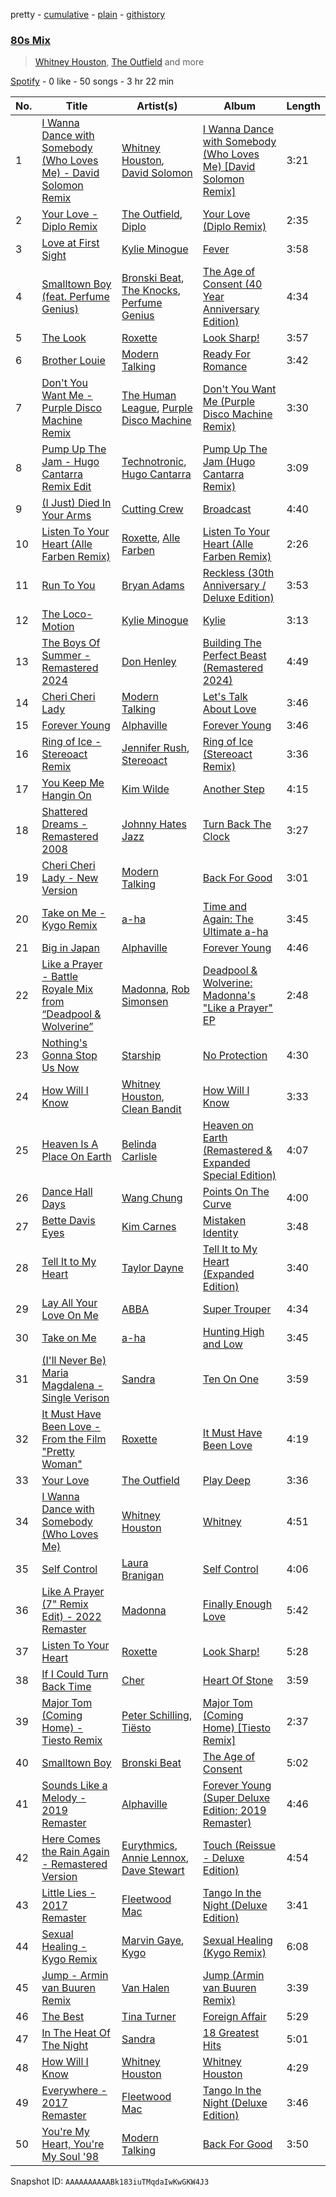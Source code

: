 pretty - [cumulative](/playlists/cumulative/37i9dQZF1EQqZlCxLOykhS.md) - [plain](/playlists/plain/37i9dQZF1EQqZlCxLOykhS) - [githistory](https://github.githistory.xyz/mdn522/spotify-playlist-archive/blob/main/playlists/plain/37i9dQZF1EQqZlCxLOykhS)

### [80s Mix](https://open.spotify.com/playlist/37i9dQZF1EQqZlCxLOykhS)

> <a href=spotify:playlist:37i9dQZF1EIWWXj9kLEemT>Whitney Houston</a>, <a href=spotify:playlist:37i9dQZF1EIZiHeWKr1GZH>The Outfield</a> and more

[Spotify](https://open.spotify.com/user/spotify) - 0 like - 50 songs - 3 hr 22 min

| No. | Title | Artist(s) | Album | Length |
|---|---|---|---|---|
| 1 | [I Wanna Dance with Somebody \(Who Loves Me\) \- David Solomon Remix](https://open.spotify.com/track/5qjych2Ckn8Y1AMfsdgSUg) | [Whitney Houston](https://open.spotify.com/artist/6XpaIBNiVzIetEPCWDvAFP), [David Solomon](https://open.spotify.com/artist/3fzRb5i8Wn7ao2KPDxEiTR) | [I Wanna Dance with Somebody \(Who Loves Me\) \[David Solomon Remix\]](https://open.spotify.com/album/3qrEW19p3dENwHK2Opv0Ul) | 3:21 |
| 2 | [Your Love \- Diplo Remix](https://open.spotify.com/track/4R3BIyY00WxYVZOmgrFp1Y) | [The Outfield](https://open.spotify.com/artist/1zxDewzd2j1ZdSBGaYcr0y), [Diplo](https://open.spotify.com/artist/5fMUXHkw8R8eOP2RNVYEZX) | [Your Love \(Diplo Remix\)](https://open.spotify.com/album/7F4BBbbkJKAa0xxGKpzcvV) | 2:35 |
| 3 | [Love at First Sight](https://open.spotify.com/track/0NMUFQdEFjftg0BQnyZCsh) | [Kylie Minogue](https://open.spotify.com/artist/4RVnAU35WRWra6OZ3CbbMA) | [Fever](https://open.spotify.com/album/4WnLzmBgzwpotgPqqoIW9t) | 3:58 |
| 4 | [Smalltown Boy \(feat\. Perfume Genius\)](https://open.spotify.com/track/5H7yuv2SupQrXDYItiHy3d) | [Bronski Beat](https://open.spotify.com/artist/2wpWOzQE5TpA0dVnh5YD08), [The Knocks](https://open.spotify.com/artist/2x7EATekOPhFGRx3syMGEC), [Perfume Genius](https://open.spotify.com/artist/2ueoLVCXQ948OfhVvAy3Nn) | [The Age of Consent \(40 Year Anniversary Edition\)](https://open.spotify.com/album/0GrkL3xnshqjHCUEENvSqr) | 4:34 |
| 5 | [The Look](https://open.spotify.com/track/1aYkkrAbPmMuorVz5HWIqE) | [Roxette](https://open.spotify.com/artist/2SHhfs4BiDxGQ3oxqf0UHY) | [Look Sharp!](https://open.spotify.com/album/3ZbAooTInchkC9RH7SPKVb) | 3:57 |
| 6 | [Brother Louie](https://open.spotify.com/track/5zWZ9iNevP0397xB3jWV2z) | [Modern Talking](https://open.spotify.com/artist/79bxUQsBIXO8nVLB9fYKf7) | [Ready For Romance](https://open.spotify.com/album/3g5K7IOTOSY6nIfu7lj562) | 3:42 |
| 7 | [Don't You Want Me \- Purple Disco Machine Remix](https://open.spotify.com/track/3BTzwW4PLNDtREjesuYy03) | [The Human League](https://open.spotify.com/artist/1aX2dmV8XoHYCOQRxjPESG), [Purple Disco Machine](https://open.spotify.com/artist/2WBJQGf1bT1kxuoqziH5g4) | [Don't You Want Me \(Purple Disco Machine Remix\)](https://open.spotify.com/album/6PyR3pcLILu7KgE7axImpq) | 3:30 |
| 8 | [Pump Up The Jam \- Hugo Cantarra Remix Edit](https://open.spotify.com/track/1lYnlzVo0DDUPjfqGJRggA) | [Technotronic](https://open.spotify.com/artist/2Cd98zHVdZeOCisc6Gi2sB), [Hugo Cantarra](https://open.spotify.com/artist/7bI21Y9xsFRFVtt3cWf73n) | [Pump Up The Jam \(Hugo Cantarra Remix\)](https://open.spotify.com/album/4e0eolJnPxu9htfouCRFqV) | 3:09 |
| 9 | [\(I Just\) Died In Your Arms](https://open.spotify.com/track/4ByEFOBuLXpCqvO1kw8Wdm) | [Cutting Crew](https://open.spotify.com/artist/3cniTumSiUysiPWXapGx1i) | [Broadcast](https://open.spotify.com/album/3wCe8HjHk6QNGcf5D3jgW1) | 4:40 |
| 10 | [Listen To Your Heart \(Alle Farben Remix\)](https://open.spotify.com/track/0sq0ZrRh5vUKaVZrvmReuw) | [Roxette](https://open.spotify.com/artist/2SHhfs4BiDxGQ3oxqf0UHY), [Alle Farben](https://open.spotify.com/artist/61ipISvUVa5LkJlKZnm3Oo) | [Listen To Your Heart \(Alle Farben Remix\)](https://open.spotify.com/album/0PrR6zOkbOxp5cNNUIkLlo) | 2:26 |
| 11 | [Run To You](https://open.spotify.com/track/2RWFncSWZEhSRRifqiDNVV) | [Bryan Adams](https://open.spotify.com/artist/3Z02hBLubJxuFJfhacLSDc) | [Reckless \(30th Anniversary / Deluxe Edition\)](https://open.spotify.com/album/2o2G49EPi4lua5zgxUKhLL) | 3:53 |
| 12 | [The Loco\-Motion](https://open.spotify.com/track/2hBR3npBmnfr1VWB3O64Jt) | [Kylie Minogue](https://open.spotify.com/artist/4RVnAU35WRWra6OZ3CbbMA) | [Kylie](https://open.spotify.com/album/7lZXsT33rkuXF3WBZc5rQv) | 3:13 |
| 13 | [The Boys Of Summer \- Remastered 2024](https://open.spotify.com/track/4Q3ERWBrb4lhDvAPyANjY5) | [Don Henley](https://open.spotify.com/artist/5dbuFbrHa1SJlQhQX9OUJ2) | [Building The Perfect Beast \(Remastered 2024\)](https://open.spotify.com/album/127D8jpZyxTDPf64cK1LSy) | 4:49 |
| 14 | [Cheri Cheri Lady](https://open.spotify.com/track/2aEuA8PSqLa17Y4hKPj5rr) | [Modern Talking](https://open.spotify.com/artist/79bxUQsBIXO8nVLB9fYKf7) | [Let's Talk About Love](https://open.spotify.com/album/1JDlLoZugxdneiaTnGyaKr) | 3:46 |
| 15 | [Forever Young](https://open.spotify.com/track/4S1VYqwfkLit9mKVY3MXoo) | [Alphaville](https://open.spotify.com/artist/0xliTEbFfy5HQHvsTknTkX) | [Forever Young](https://open.spotify.com/album/2256qKBSQdt53T5dz4Kdcs) | 3:46 |
| 16 | [Ring of Ice \- Stereoact Remix](https://open.spotify.com/track/2PyjUxnsU3VA6KtumvtaES) | [Jennifer Rush](https://open.spotify.com/artist/3fsCWTIuWIRvEGS7gerSJX), [Stereoact](https://open.spotify.com/artist/6dXL3SnQlCGX9LCUAyin6a) | [Ring of Ice \(Stereoact Remix\)](https://open.spotify.com/album/7pZQV6kTHSUnKIMLBGAicD) | 3:36 |
| 17 | [You Keep Me Hangin On](https://open.spotify.com/track/1wEeNtO7z41aUqC80shxqK) | [Kim Wilde](https://open.spotify.com/artist/73a6pNH4YtLNgDbPQwXveo) | [Another Step](https://open.spotify.com/album/7g47QK9nosKX9B2zdd8yTs) | 4:15 |
| 18 | [Shattered Dreams \- Remastered 2008](https://open.spotify.com/track/5KXKhCfPNS4342ly8tTf6w) | [Johnny Hates Jazz](https://open.spotify.com/artist/6zpPKMhpOoG646kJgZ7RKf) | [Turn Back The Clock](https://open.spotify.com/album/2x3S4pCzJSpvObdkK8PY4u) | 3:27 |
| 19 | [Cheri Cheri Lady \- New Version](https://open.spotify.com/track/2vbJUtO8SZ0nZn5qwRAo3v) | [Modern Talking](https://open.spotify.com/artist/79bxUQsBIXO8nVLB9fYKf7) | [Back For Good](https://open.spotify.com/album/7hoiQ5aP55yfEq8TaMsZ0u) | 3:01 |
| 20 | [Take on Me \- Kygo Remix](https://open.spotify.com/track/2QTXVDYQniCqKqmKcL0A5u) | [a\-ha](https://open.spotify.com/artist/2jzc5TC5TVFLXQlBNiIUzE) | [Time and Again: The Ultimate a\-ha](https://open.spotify.com/album/7ubkBvBT9AJifbLIIWUWnx) | 3:45 |
| 21 | [Big in Japan](https://open.spotify.com/track/3BZGi1yUqQyCNC868AqUGG) | [Alphaville](https://open.spotify.com/artist/0xliTEbFfy5HQHvsTknTkX) | [Forever Young](https://open.spotify.com/album/2256qKBSQdt53T5dz4Kdcs) | 4:46 |
| 22 | [Like a Prayer \- Battle Royale Mix from “Deadpool & Wolverine”](https://open.spotify.com/track/1xSDXrcZ16nKUZGsOckUTW) | [Madonna](https://open.spotify.com/artist/6tbjWDEIzxoDsBA1FuhfPW), [Rob Simonsen](https://open.spotify.com/artist/2ZeUaZT3s3NSbeV7OS094J) | [Deadpool & Wolverine: Madonna's "Like a Prayer" EP](https://open.spotify.com/album/4Uolzy4jMibs7tewebgYA0) | 2:48 |
| 23 | [Nothing's Gonna Stop Us Now](https://open.spotify.com/track/3X7uFMzJrEE0sxn62qd8Ch) | [Starship](https://open.spotify.com/artist/0kObWap02DEg9EAJ3PBxzf) | [No Protection](https://open.spotify.com/album/3nCQjsOzTmnWM6gnjIaT8J) | 4:30 |
| 24 | [How Will I Know](https://open.spotify.com/track/79wbJeLkXOlJh4AzaWCWfL) | [Whitney Houston](https://open.spotify.com/artist/6XpaIBNiVzIetEPCWDvAFP), [Clean Bandit](https://open.spotify.com/artist/6MDME20pz9RveH9rEXvrOM) | [How Will I Know](https://open.spotify.com/album/0ieUgrqfmWB4Ywu2CLWNWQ) | 3:33 |
| 25 | [Heaven Is A Place On Earth](https://open.spotify.com/track/4V9BTST4BSkvOL4xIQNHuS) | [Belinda Carlisle](https://open.spotify.com/artist/7xkAwz0bQTGDSbkofyQt3U) | [Heaven on Earth \(Remastered & Expanded Special Edition\)](https://open.spotify.com/album/08pQhv89ezKOhOKqZner5D) | 4:07 |
| 26 | [Dance Hall Days](https://open.spotify.com/track/2JvPJ8ydPuN2NhpH4oti6I) | [Wang Chung](https://open.spotify.com/artist/6Zh3xrWlA0SA9Fsfj9AVwm) | [Points On The Curve](https://open.spotify.com/album/5RMZLWa4VtvJXswpsk600P) | 4:00 |
| 27 | [Bette Davis Eyes](https://open.spotify.com/track/0odIT9B9BvOCnXfS0e4lB5) | [Kim Carnes](https://open.spotify.com/artist/5PN2aHIvLEM98XIorsPMhE) | [Mistaken Identity](https://open.spotify.com/album/3iMwQk5yE0UDDKbLCdcxZA) | 3:48 |
| 28 | [Tell It to My Heart](https://open.spotify.com/track/3YVPpVJvJG2EauXurPA90F) | [Taylor Dayne](https://open.spotify.com/artist/32lVGr0fSRGT6okLKHiP68) | [Tell It to My Heart \(Expanded Edition\)](https://open.spotify.com/album/2hlHv54WpTInFIRMk3Hwjk) | 3:40 |
| 29 | [Lay All Your Love On Me](https://open.spotify.com/track/4euAGZTszWPrriggYK0HG9) | [ABBA](https://open.spotify.com/artist/0LcJLqbBmaGUft1e9Mm8HV) | [Super Trouper](https://open.spotify.com/album/3ZdkT5buYFi1WQaB0XNNtf) | 4:34 |
| 30 | [Take on Me](https://open.spotify.com/track/2WfaOiMkCvy7F5fcp2zZ8L) | [a\-ha](https://open.spotify.com/artist/2jzc5TC5TVFLXQlBNiIUzE) | [Hunting High and Low](https://open.spotify.com/album/1ER3B6zev5JEAaqhnyyfbf) | 3:45 |
| 31 | [\(I'll Never Be\) Maria Magdalena \- Single Verison](https://open.spotify.com/track/7LNP6YNYDeMgBeG4JBfAdq) | [Sandra](https://open.spotify.com/artist/646StQO8yxIiI3niu1OHnG) | [Ten On One](https://open.spotify.com/album/3hfGA48qunf7KofX40XEVc) | 3:59 |
| 32 | [It Must Have Been Love \- From the Film "Pretty Woman"](https://open.spotify.com/track/6kvoHl80mfCVTv7XnZkjQn) | [Roxette](https://open.spotify.com/artist/2SHhfs4BiDxGQ3oxqf0UHY) | [It Must Have Been Love](https://open.spotify.com/album/3dWX1xFUaalRlaaVpe4EPF) | 4:19 |
| 33 | [Your Love](https://open.spotify.com/track/0WoFs3EdGOx58yX5BtXvOa) | [The Outfield](https://open.spotify.com/artist/1zxDewzd2j1ZdSBGaYcr0y) | [Play Deep](https://open.spotify.com/album/0EriQlp6zHpb1ThLZcandW) | 3:36 |
| 34 | [I Wanna Dance with Somebody \(Who Loves Me\)](https://open.spotify.com/track/2tUBqZG2AbRi7Q0BIrVrEj) | [Whitney Houston](https://open.spotify.com/artist/6XpaIBNiVzIetEPCWDvAFP) | [Whitney](https://open.spotify.com/album/5Vdzprr5cOqXQo44eHeV7t) | 4:51 |
| 35 | [Self Control](https://open.spotify.com/track/6JNJERZGJwDVgkmbohBw7u) | [Laura Branigan](https://open.spotify.com/artist/4463nfFMmK1cwAWBQDwT5e) | [Self Control](https://open.spotify.com/album/5cwUCXPFFfNsnk4qipc40D) | 4:06 |
| 36 | [Like A Prayer \(7" Remix Edit\) \- 2022 Remaster](https://open.spotify.com/track/3XewYBIeHBOTdNkDEl59g6) | [Madonna](https://open.spotify.com/artist/6tbjWDEIzxoDsBA1FuhfPW) | [Finally Enough Love](https://open.spotify.com/album/2y7jq4zRtFwbw3M2NsbZsD) | 5:42 |
| 37 | [Listen To Your Heart](https://open.spotify.com/track/2MaBAGBIttgv86bYytdx1f) | [Roxette](https://open.spotify.com/artist/2SHhfs4BiDxGQ3oxqf0UHY) | [Look Sharp!](https://open.spotify.com/album/3ZbAooTInchkC9RH7SPKVb) | 5:28 |
| 38 | [If I Could Turn Back Time](https://open.spotify.com/track/6mYrhCAGWzTdF8QnKuchXM) | [Cher](https://open.spotify.com/artist/72OaDtakiy6yFqkt4TsiFt) | [Heart Of Stone](https://open.spotify.com/album/3srdrIrP3V7LTmRujRfLhK) | 3:59 |
| 39 | [Major Tom \(Coming Home\) \- Tiesto Remix](https://open.spotify.com/track/63H9c8IBOHL6Afcuz8PlVV) | [Peter Schilling](https://open.spotify.com/artist/7ip3CWlgPZbQHvgJpmcGSS), [Tiësto](https://open.spotify.com/artist/2o5jDhtHVPhrJdv3cEQ99Z) | [Major Tom \(Coming Home\) \[Tiesto Remix\]](https://open.spotify.com/album/1QwLHGS90N883QGFhneVi5) | 2:37 |
| 40 | [Smalltown Boy](https://open.spotify.com/track/5vmRQ3zELMLUQPo2FLQ76x) | [Bronski Beat](https://open.spotify.com/artist/2wpWOzQE5TpA0dVnh5YD08) | [The Age of Consent](https://open.spotify.com/album/6OMYQUITdN6wBaWfEtgooI) | 5:02 |
| 41 | [Sounds Like a Melody \- 2019 Remaster](https://open.spotify.com/track/4yDCTzaFfr7YOuYKpwgidL) | [Alphaville](https://open.spotify.com/artist/0xliTEbFfy5HQHvsTknTkX) | [Forever Young \(Super Deluxe Edition; 2019 Remaster\)](https://open.spotify.com/album/1BAmE3bdBnxej0umzyHQ5x) | 4:46 |
| 42 | [Here Comes the Rain Again \- Remastered Version](https://open.spotify.com/track/78RIER8V6EhrqVPOBi2GYa) | [Eurythmics](https://open.spotify.com/artist/0NKDgy9j66h3DLnN8qu1bB), [Annie Lennox](https://open.spotify.com/artist/5MspMQqdVbdwP6ax3GXqum), [Dave Stewart](https://open.spotify.com/artist/7gcCQIlkkfbul5Mt0jBQkg) | [Touch \(Reissue \- Deluxe Edition\)](https://open.spotify.com/album/4pGwe5BW8GVtIP8ruoa1jB) | 4:54 |
| 43 | [Little Lies \- 2017 Remaster](https://open.spotify.com/track/4CoSCPlKNrWli7E5kFtbcl) | [Fleetwood Mac](https://open.spotify.com/artist/08GQAI4eElDnROBrJRGE0X) | [Tango In the Night \(Deluxe Edition\)](https://open.spotify.com/album/4AsXQ17Arq1cUVoa9dKJ3F) | 3:41 |
| 44 | [Sexual Healing \- Kygo Remix](https://open.spotify.com/track/7s1upm7yr7ZjrzXMwHawtG) | [Marvin Gaye](https://open.spotify.com/artist/3koiLjNrgRTNbOwViDipeA), [Kygo](https://open.spotify.com/artist/23fqKkggKUBHNkbKtXEls4) | [Sexual Healing \(Kygo Remix\)](https://open.spotify.com/album/6j62lF3YXsygj6xTjAyRG5) | 6:08 |
| 45 | [Jump \- Armin van Buuren Remix](https://open.spotify.com/track/6aQ2Xtx7z1p2VM9w26yCZq) | [Van Halen](https://open.spotify.com/artist/2cnMpRsOVqtPMfq7YiFE6K) | [Jump \(Armin van Buuren Remix\)](https://open.spotify.com/album/1mN1oXwwt5QGEnwqqgyNwV) | 3:39 |
| 46 | [The Best](https://open.spotify.com/track/6pPWRBubXOBAHnjl5ZIujB) | [Tina Turner](https://open.spotify.com/artist/1zuJe6b1roixEKMOtyrEak) | [Foreign Affair](https://open.spotify.com/album/3hgAoHSmany3EiKL0Aqh3G) | 5:29 |
| 47 | [In The Heat Of The Night](https://open.spotify.com/track/0MSAWjq5aWfTUNL9hv7Epd) | [Sandra](https://open.spotify.com/artist/646StQO8yxIiI3niu1OHnG) | [18 Greatest Hits](https://open.spotify.com/album/5R4nunnQpi3Kh2t5UeMxYS) | 5:01 |
| 48 | [How Will I Know](https://open.spotify.com/track/5tdKaKLnC4SgtDZ6RlWeal) | [Whitney Houston](https://open.spotify.com/artist/6XpaIBNiVzIetEPCWDvAFP) | [Whitney Houston](https://open.spotify.com/album/2MH37enG6IPvNK5QFLyKes) | 4:29 |
| 49 | [Everywhere \- 2017 Remaster](https://open.spotify.com/track/254bXAqt3zP6P50BdQvEsq) | [Fleetwood Mac](https://open.spotify.com/artist/08GQAI4eElDnROBrJRGE0X) | [Tango In the Night \(Deluxe Edition\)](https://open.spotify.com/album/4AsXQ17Arq1cUVoa9dKJ3F) | 3:46 |
| 50 | [You're My Heart, You're My Soul '98](https://open.spotify.com/track/1bNYIF1HZlWJe8ZKmTIFfT) | [Modern Talking](https://open.spotify.com/artist/79bxUQsBIXO8nVLB9fYKf7) | [Back For Good](https://open.spotify.com/album/7hoiQ5aP55yfEq8TaMsZ0u) | 3:50 |

Snapshot ID: `AAAAAAAAAABk183iuTMqdaIwKwGKW4J3`
